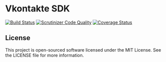 Vkontakte SDK
=============
[![Build Status](https://travis-ci.org/SocialConnect/vk-api-client.svg?branch=master)](https://travis-ci.org/SocialConnect/vk-api-client)
[![Scrutinizer Code Quality](https://scrutinizer-ci.com/g/SocialConnect/vk-api-client/badges/quality-score.png?b=master)](https://scrutinizer-ci.com/g/SocialConnect/vk-api-client/?branch=master)
[![Coverage Status](https://img.shields.io/coveralls/SocialConnect/vk-api-client.svg)](https://coveralls.io/r/SocialConnect/vk-api-client?branch=master)

License
-------

This project is open-sourced software licensed under the MIT License. See the LICENSE file for more information.